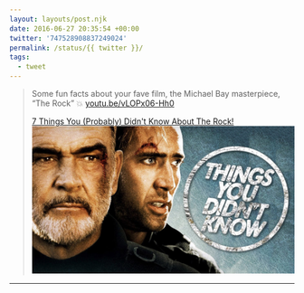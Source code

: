```yaml
---
layout: layouts/post.njk
date: 2016-06-27 20:35:54 +00:00
twitter: '747528908837249024'
permalink: /status/{{ twitter }}/
tags: 
  - tweet
---
```


> Some fun facts about your fave film, the Michael Bay masterpiece, “The Rock” 💥 [youtu.be/vLOPx06-Hh0](https://youtu.be/vLOPx06-Hh0)
> 
> [<span>7 Things You (Probably) Didn't Know About The Rock!</span> ![Nicolas Cage and Sean Connery](/img/_youtube/747528908837249024.jpg)](https://youtu.be/vLOPx06-Hh0)

---
